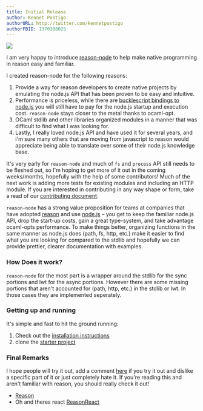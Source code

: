 ```yaml
---
title: Initial Release
author: Kennet Postigo
authorURL: http://twitter.com/kennetpostigo
authorFBID: 1370308025
---
```


![](/reason-node/img/slash-introducing.png)

I am very happy to introduce [reason-node](https://github.com/kennetpostigo/reason-node) to help make native programming in reason easy and familiar.

I created reason-node for the following reasons:

1. Provide a way for reason developers to create native projects by emulating the node.js API that has been proven to be easy and intuitive.
2. Performance is priceless, while there are [bucklescript bindings to node.js](https://github.com/reasonml-community/bs-node) you will still have to pay for the node.js startup and execution cost. `reason-node` stays closer to the metal thanks to ocaml-opt.
3. OCaml stdlib and other libraries organized modules in a manner that was difficult to find what I was looking for.
4. Lastly, I really loved node.js API and have used it for several years, and i'm sure many others that are moving from javascript to reason would appreciate being able to translate over some of their node.js knowledge base.

It's very early for `reason-node` and much of `fs` and `process` API still needs to be fleshed out, so I'm hoping to get more of it out in the coming weeks/months, hopefully with the help of some contributors! Much of the next work is adding more tests for existing modules and including an HTTP module. If you are interested in contributing in any way shape or form, take a read of our [contributing document](https://github.com/kennetpostigo/reason-node/blob/master/CONTRIBUTING.md).

`reason-node` has a strong value proposition for teams at companies that have adopted [reason](reasonml.github.io) and use [node.js](nodejs.org) – you get to keep the familiar node.js API, drop the start-up costs, gain a great type-system, and take advantage ocaml-opts performance. To make things better, organizing functions in the same manner as node.js does (path, fs, http, etc.) make it easier to find what you are looking for compared to the stdlib and hopefully we can provide prettier, clearer documentation with examples.

### How Does it work?

`reason-node` for the most part is a wrapper around the stdlib for the sync portions and lwt for the async portions. However there are some missing portions that aren't accounted for (path, http, etc.) in the stdlib or lwt. In those cases they are implemented seperately.

### Getting up and running

It's simple and fast to hit the ground running:

1. Check out the [installation instructions](https://kennetpostigo.github.io/reason-node/docs/installation.html)
2. clone the [starter project](https://github.com/kennetpostigo/reason-node-starter)

### Final Remarks

I hope people will try it out, add a comment [here](https://github.com/kennetpostigo/reason-node/issues/new) if you try it out and dislike a specific part of it or just completely hate it. If you're reading this and aren't familiar with reason, you should really check it out!

* [Reason](https://reasonml.github.io/)
* Oh and theres react [ReasonReact](https://reasonml.github.io/reason-react)
